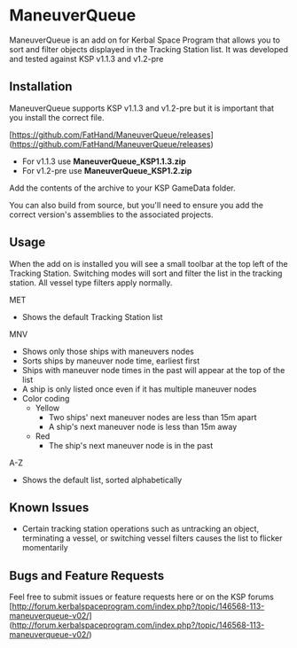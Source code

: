 # ManeuverQueue

ManeuverQueue is an add on for Kerbal Space Program that allows you to sort and filter objects displayed in the Tracking Station list. It was developed and tested against KSP v1.1.3 and v1.2-pre

## Installation

ManeuverQueue supports KSP v1.1.3 and v1.2-pre but it is important that you install the correct file. 

[https://github.com/FatHand/ManeuverQueue/releases] (https://github.com/FatHand/ManeuverQueue/releases)
- For v1.1.3 use **ManeuverQueue_KSP1.1.3.zip**
- For v1.2-pre use **ManeuverQueue_KSP1.2.zip**

Add the contents of the archive to your KSP GameData folder.

You can also build from source, but you'll need to ensure you add the correct version's assemblies to the associated projects.  

## Usage

When the add on is installed you will see a small toolbar at the top left of the Tracking Station. Switching modes will sort and filter the list in the tracking station. All vessel type filters apply normally.

MET

- Shows the default Tracking Station list

MNV

- Shows only those ships with maneuvers nodes
- Sorts ships by maneuver node time, earliest first
- Ships with maneuver node times in the past will appear at the top of the list
- A ship is only listed once even if it has multiple maneuver nodes
- Color coding
  - Yellow
    - Two ships' next maneuver nodes are less than 15m apart
    - A ship's next maneuver node is less than 15m away
  - Red
    - The ship's next maneuver node is in the past

A-Z

- Shows the default list, sorted alphabetically

## Known Issues

- Certain tracking station operations such as untracking an object, terminating a vessel, or switching vessel filters causes the list to flicker momentarily

## Bugs and Feature Requests

Feel free to submit issues or feature requests here or on the KSP forums [http://forum.kerbalspaceprogram.com/index.php?/topic/146568-113-maneuverqueue-v02/] (http://forum.kerbalspaceprogram.com/index.php?/topic/146568-113-maneuverqueue-v02/)

